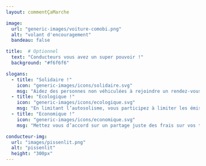 ```yaml
---
layout: commentÇaMarche

image:
  url: "generic-images/voiture-comobi.png"
  alt: "volant d'encouragement"
  bandeau: false

title:  # Optionnel
  text: "Conducteurs vous avez un super pouvoir !"
  background: "#f6f6f6"

slogans:
  - title: "Solidaire !"
    icon: "generic-images/icons/solidaire.svg"
    msg: "Aidez des personnes non véhiculées à rejoindre un rendez-vous médical, un entretien, ou leur travail. Faites des rencontres."
  - title: "Ecologique !"
    icon: "generic-images/icons/ecologique.svg"
    msg: "En limitant l’autosolisme, vous participez à limiter les émissions de CO2 et la pollution atmosphérique"
  - title: "Economique !"
    icon: "generic-images/icons/economique.svg"
    msg: "Mettez vous d’accord sur un partage juste des frais sur vos trajets."

conducteur-img:
  url: "images/pissenlit.png"
  alt: "pissenlit"
  height: "300px"
---
```

